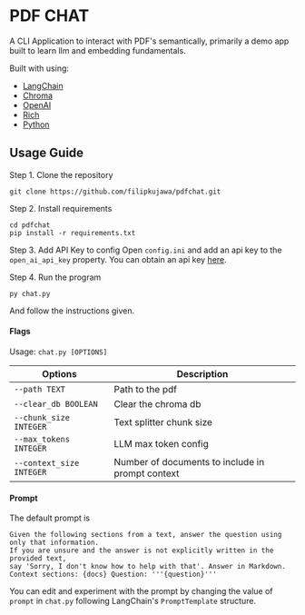 # PDF CHAT

A CLI Application to interact with PDF's semantically, primarily a demo app
built to learn llm and embedding fundamentals. 

Built with using:

 - [LangChain](https://github.com/hwchase17/langchain)
 - [Chroma](https://github.com/chroma-core/chroma)
 - [OpenAI](https://openai.com/)
 - [Rich](https://github.com/Textualize/rich)
 - [Python](https://github.com/python)


## Usage Guide

Step 1. Clone the repository 

    git clone https://github.com/filipkujawa/pdfchat.git

Step 2. Install requirements 

    cd pdfchat
    pip install -r requirements.txt

Step 3. Add API Key to config
Open `config.ini` and add an api key to the `open_ai_api_key` property.
You can obtain an api key [here](https://platform.openai.com/account/api-keys).

Step 4. Run the program


    py chat.py

And follow the instructions given. 

#### Flags
Usage: `chat.py [OPTIONS]`

| Options   | Description |
|--|--|
|`--path TEXT`|Path to the pdf|
|`--clear_db BOOLEAN`  | Clear the chroma db |
|`--chunk_size INTEGER`|Text splitter chunk size|
|`--max_tokens INTEGER`|LLM max token config|
|`--context_size INTEGER`|Number of documents to include in prompt context|

#### Prompt

The default prompt is
```
Given the following sections from a text, answer the question using only that information. 
If you are unsure and the answer is not explicitly written in the provided text, 
say 'Sorry, I don't know how to help with that'. Answer in Markdown. Context sections: {docs} Question: '''{question}'''
```

You can edit and experiment with the prompt by changing the value of `prompt` in `chat.py` following LangChain's `PromptTemplate` structure. 

